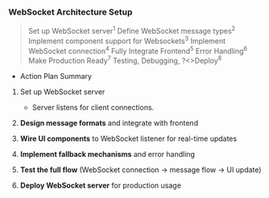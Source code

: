 ### WebSocket Architecture Setup
>Set up WebSocket server<sup>1</sup>
Define WebSocket message types<sup>2</sup>
Implement component support for Websockets<sup>3</sup>
Implement WebSocket connection<sup>4</sup> 
Fully Integrate Frontend<sup>5</sup>
Error Handling<sup>6</sup>
Make Production Ready<sup>7</sup>
Testing, Debugging, ?<>Deploy<sup>8</sup>
	

- Action Plan Summary
1.	Set up WebSocket server
	- Server listens for client connections.
    
3.  **Design message formats** and integrate with frontend
    
4.  **Wire UI components** to WebSocket listener for real-time updates
    
5.  **Implement fallback mechanisms** and error handling
    
6.  **Test the full flow** (WebSocket connection → message flow → UI update)
    
7.  **Deploy WebSocket server** for production usage
<!--stackedit_data:
eyJoaXN0b3J5IjpbMjAxNzI1NzUyMywtODgyNjg4MTI1LDQ5Nz
gxODgxMF19
-->